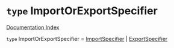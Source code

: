 # `type` ImportOrExportSpecifier

[Documentation Index](../README.md)

`type` ImportOrExportSpecifier = [ImportSpecifier](../private.interface.ImportSpecifier/README.md) | [ExportSpecifier](../private.interface.ExportSpecifier/README.md)